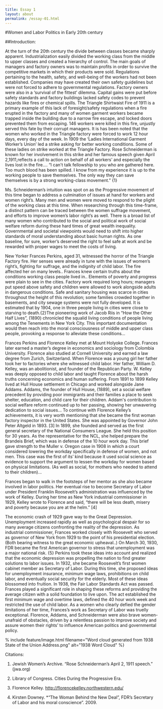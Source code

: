 ```yaml
---
title: Essay 1
layout: about
permalink: /essay-01.html
---
```

#Women and Labor Politics in Early 20th century

##Introduction:
 
At the turn of the 20th century the divide between classes became sharply apparent.  Industrialization easily divided the working class from the middle to upper classes and created a hierarchy of control. The main goals of managers and factory owners was to maintain profits in order to survive the competitive markets in which their products were sold.  Regulations pertaining to the health, safety, and well-being of the workers had not been established.  Companies may have created their own safety guidelines but were not forced to adhere to governmental regulations. Factory owners were also in a ‘survival of the fittest’ dilemma.  Capital gains were put before safety standards and factory buildings lacked safety codes to prevent hazards like fires or chemical spills. The Triangle Shirtwaist Fire of 1911 is a primary example of this lack of foresight/safety regulations when a fire erupted in the factory and many of women garment workers became trapped inside the building due to a narrow fire escape, and locked doors prevented them from escaping.  146 workers were killed in this fire, unjustly served this fate by their corrupt managers.  It is has been noted that the women who worked in the Triangle factory were forced to work 12 hour days, every day of the week.  In 1909 the ‘Ladies International Garment Worker’s Union’ led a strike asking for better working conditions.  Some of these ladies on strike worked at the Triangle Factory.  Rose Schneiderman is known for her involvement in this strike and her famous speech given April 2,1911,reflects a call to action on behalf of all workers’ and especially the lives lost in the fire…. “I can't talk fellowship to you who are gathered here. Too much blood has been spilled. I know from my experience it is up to the working people to save themselves. The only way they can save themselves is by a strong working-class movement.” {1}  

Ms. Schneiderman’s intuition was spot on as the Progressive movement of this time began to address a culmination of issues at hand for workers and women right’s.  Many men and women were moved to respond to the plight of the working class at this time.  When researching through this time-frame, a distinct pattern can be traced between the women suffrage movement, and efforts to improve women’s labor right’s as well.  There is a broad list of many women who contributed to the social and political work of social welfare reform during these hard times of great wealth inequality.  Governmental and societal viewpoints would need to shift into higher standards of moral understanding about basic human rights.  As one baseline, for sure, worker’s deserved the right to feel safe at work and be rewarded with proper wages to meet the costs of living.  

New Yorker Frances Perkins, aged 31, witnessed the horror of the Triangle Factory fire. Her senses were already in tune with the issues of women’s right’s, fighting for suffrage, and the indignity of child labor.  The fire affected her on many levels.. Frances knew certain truths about the conditions working class people lived in.. Elements of poverty and progress were plain to see in the cities. Factory work required long hours; managers put speed above safety and children were allowed to work alongside adults in dangerous conditions. Safe and sanitary housing was scarce in cities throughout the height of this revolution; some families crowded together in basements, and city sewage systems were not fully developed. It is estimated that by 1904, one in three people living in cities were close to starving to death.{2}The pioneering work of Jacob Riis in “How the Other Half Lives”, (1890)  chronicled the squalid living conditions of people living among the Tenements in New York City.   This important documentation would then reach into the moral consciousness of middle and upper class people, provoking a response to alleviate these conditions…

Frances Perkins and Florence Kelley met at Mount Holyoke College. Frances later earned a master’s degree in economics and sociology from Colombia University. Florence also studied at Cornell University and earned a law degree from Zurich, Switzerland.   When Florence was a young girl her father took her to factories where she witnessed child labor.  Her father, William D. Kelley, was an abolitionist, and founder of the Republican Party. W. Kelley was deeply opposed to child labor and taught Florence about the harsh truths concerning economics and human suffering. From 1891 to 1899 Kelley lived at Hull House settlement in Chicago and worked alongside Jane Addams.  Addams, the founder of Hull House, (1889), set a social welfare precedent by providing poor immigrants and their families a place to seek shelter, education, and child care for their children. Addam's contribution to social welfare reform continued up to her passing, showing her unwavering dedication to social issues... To continue with Florence Kelley’s achievements, it is very worth mentioning that she became the first woman factory inspector in the United States.  She was appointed by Governor John Peter Altgeld in 1893. [3] In 1899, she founded and served as the first general secretary of the National Consumers League.  She held this position for 30 years. As the representative for the NCL, she helped prepare the Brandeis Brief, which was in defense of the 10 hour work day.  This brief gave strength to the Muller v. Oregon case in 1908 in which a court considered lowering the workday specifically in defense of women, and not men.  This case was the first of its’ kind because it used social science as evidence to support the argument to lessen the workday for women based on physical limitations.  (As well as social, for mothers who needed to attend to their children)... 

Frances began to walk in the footsteps of her mentor as she also became involved in labor politics. Her eventual rise to become Secretary of Labor under President Franklin Roosevelt’s administration was influenced by the work of Kelley.  During her time as New York industrial commissioner in 1929, Kelley wrote to Florence and said, “there will be less death, misery and poverty because you are at the helm.” [4] 

The economic crash of 1929 gave way to the Great Depression.  Unemployment increased rapidly as well as psychological despair for so many average citizens confronting the reality of the depression.  As industrial commissioner, Frances worked closely with Roosevelt who served as governor of New York from 1929 to the point of his presidential election.  (Both bearing witness to the great economic upheaval..) On March 30, 1930, FDR became the first American governor to stress that unemployment was a major national risk. {5}  Perkins took these ideas into account and realized that the economic depression was propelling the nation to find greater solutions to labor issues.  In 1932, she became Roosevelt’s first women cabinet member as Secretary of Labor. During this time, she proposed ideas for unemployment insurance, minimum wage laws, prohibitions on child labor, and eventually social security for the elderly.  Most of these ideas blossomed into fruition.  In 1938, the Fair Labor Standards Act was passed.  Frances played a significant role in shaping these reforms and providing the average citizen with a solid foundation to live upon. The act established the first minimum wage and overtime laws, defined the 40 hour work week and restricted the use of child labor.  As a women who clearly defied the gender limitations of her time, Frances’s work as Secretary of Labor was truelly exceptional.  Florence, Addams, and Schneiderman were also brave women- unafraid of obstacles, driven by a relentless passion to improve society and assure women their rights’ to influence American politics and governmental policy. 


% include feature/image.html filename="Word cloud generated from 1938 State of the Union Address.png" alt="1938 Word Cloud" %}

   


Citations:

1.  Jewish Women’s Archive. “Rose Schneiderman’s April 2, 1911 speech.” (jwa.org)

2.  Library of Congress.  Cities During the Progressive Era.

3.  Florence Kelley.  http://florencekelley.northwestern.edu/

4.  Kirsten Downey.  *“The Woman Behind the New Deal”, FDR’s Secretary of Labor and his moral conscience”. 2009.






